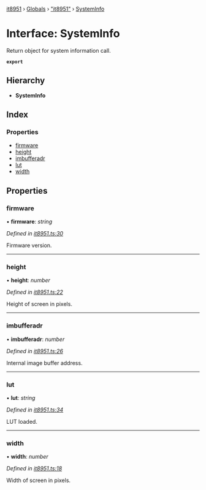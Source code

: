 [it8951](../README.md) › [Globals](../globals.md) › ["it8951"](../modules/_it8951_.md) › [SystemInfo](_it8951_.systeminfo.md)

# Interface: SystemInfo

Return object for system information call.

**`export`** 

## Hierarchy

* **SystemInfo**

## Index

### Properties

* [firmware](_it8951_.systeminfo.md#firmware)
* [height](_it8951_.systeminfo.md#height)
* [imbufferadr](_it8951_.systeminfo.md#imbufferadr)
* [lut](_it8951_.systeminfo.md#lut)
* [width](_it8951_.systeminfo.md#width)

## Properties

###  firmware

• **firmware**: *string*

*Defined in [it8951.ts:30](https://github.com/gnzzz/IT8951/blob/5e7d55e/lib/it8951.ts#L30)*

Firmware version.

___

###  height

• **height**: *number*

*Defined in [it8951.ts:22](https://github.com/gnzzz/IT8951/blob/5e7d55e/lib/it8951.ts#L22)*

Height of screen in pixels.

___

###  imbufferadr

• **imbufferadr**: *number*

*Defined in [it8951.ts:26](https://github.com/gnzzz/IT8951/blob/5e7d55e/lib/it8951.ts#L26)*

Internal image buffer address.

___

###  lut

• **lut**: *string*

*Defined in [it8951.ts:34](https://github.com/gnzzz/IT8951/blob/5e7d55e/lib/it8951.ts#L34)*

LUT loaded.

___

###  width

• **width**: *number*

*Defined in [it8951.ts:18](https://github.com/gnzzz/IT8951/blob/5e7d55e/lib/it8951.ts#L18)*

Width of screen in pixels.

